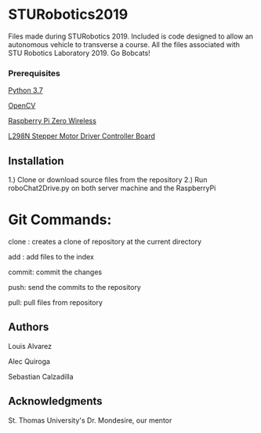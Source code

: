 # STURobotics2019
Files made during STURobotics 2019. Included is code designed to allow an autonomous vehicle to transverse a course. All the files associated with STU Robotics Laboratory 2019. Go Bobcats!

### Prerequisites
[Python 3.7](https://www.python.org/downloads/release/python-373/)

[OpenCV](https://docs.opencv.org/master/d6/d00/tutorial_py_root.html)

[Raspberry Pi Zero Wireless](https://www.amazon.com/CanaKit-Raspberry-Wireless-Complete-Starter/dp/B07CMVDHWB/ref=sr_1_1_sspa?crid=3MVBCZI0UKBMH&keywords=raspberry+pi+zero&qid=1556296054&s=electronics&sprefix=raspberr%2Caps%2C1247&sr=1-1-spons&psc=1)

[L298N Stepper Motor Driver Controller Board](https://www.amazon.com/Stepper-Controller-Arduino-Electric-Projects/dp/B07H5CRKQ8/ref=sr_1_1_sspa?)

## Installation
1.) Clone or download source files from the repository
2.) Run roboChat2Drive.py on both server machine and the RaspberryPi

# Git Commands:
clone : creates a clone of repository at the current directory

add : add files to the index

commit: commit the changes

push: send the commits to the repository

pull: pull files from repository

## Authors
Louis Alvarez

Alec Quiroga

Sebastian Calzadilla

## Acknowledgments
St. Thomas University's Dr. Mondesire, our mentor
